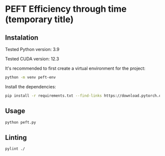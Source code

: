 # PEFT Efficiency through time (temporary title)



## Instalation

Tested Python version: 3.9

Tested CUDA version: 12.3

It's recommended to first create a virtual environment for the project:
```bash
python -m venv peft-env
```

Install the dependencies:
```bash
pip install -r requirements.txt --find-links https://download.pytorch.org/whl/torch_stable.html
```

## Usage

```bash
python peft.py
```

## Linting
```bash
pylint ./
```
